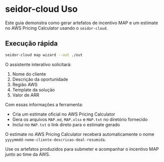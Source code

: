 # seidor-cloud Uso

Este guia demonstra como gerar artefatos de incentivo MAP e um estimate no AWS Pricing Calculator usando o `seidor-cloud`.

## Execução rápida

```bash
seidor-cloud map wizard --out ./out
```

O assistente interativo solicitará:

1. Nome do cliente
2. Descrição da oportunidade
3. Região AWS
4. Template da solução
5. Valor de ARR

Com essas informações a ferramenta:

- Cria um estimate oficial no AWS Pricing Calculator
- Gera os arquivos `MAP.md`, `MAP.xlsx` e `MAP.txt` no diretório fornecido
- Inclui no `MAP.txt` o link direto para o estimate gerado

O estimate no AWS Pricing Calculator receberá automaticamente o nome `yyyymmdd-nome-cliente-descricao-deal-resumida`.

Use os artefatos produzidos para submeter e acompanhar o incentivo MAP junto ao time da AWS.


